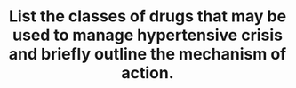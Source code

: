 ---
title: "List the classes of drugs that may be used to manage hypertensive crisis and briefly outline the mechanism of action."
entityType: SAQ
exam: PEX
college: ANZCA
year: 2011
sitting: A
question: 05
passRate: 11
EC_expectedDomains:
- "The main points expected for a pass included a classification of drugs used in anaesthesia to manage a hypertensive crisis, and include a brief description of those drugs’ mechanisms for this particular action."
EC_extraCredit:
- ""
EC_errorsCommon:
- "Most answers included only cardiovascular drugs such as sodium nitroprusside whose specific use is in the management of a hypertensive crisis."
- "However, most answers did not include drugs that anaesthetists use every day to manage this problem, such as sevoflurane, fentanyl, propofol and Local Anaesthetic agents. This was the main reason for the low pass rate."
- "Another common error was to overlook the mechanism of action for lowering blood pressure. Reporting that “beta receptor blockade lowers blood pressure”, is too imprecise to score points in a post-graduate specialty examination."
resources:
---